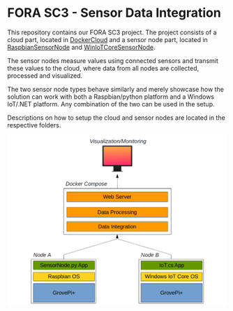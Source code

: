 # FORA SC3 - Sensor Data Integration
This repository contains our FORA SC3 project. The project consists of a cloud part, located in [DockerCloud](DockerCloud) and a sensor node part, located in [RaspbianSensorNode](RaspbianSensorNode) and [WinIoTCoreSensorNode](WinIoTCoreSensorNode). 

The sensor nodes measure values using connected sensors and transmit these values to the cloud, where data from all nodes are collected, processed and visualized.

The two sensor node types behave similarly and merely showcase how the solution can work with both a Raspbian/python platform and a Windows IoT/.NET platform. Any combination of the two can be used in the setup.

Descriptions on how to setup the cloud and sensor nodes are located in the respective folders.

![Overall Architecture Illustration](SC3_Arch_Overview.png?raw=true "Overall Architecture Illustration")
